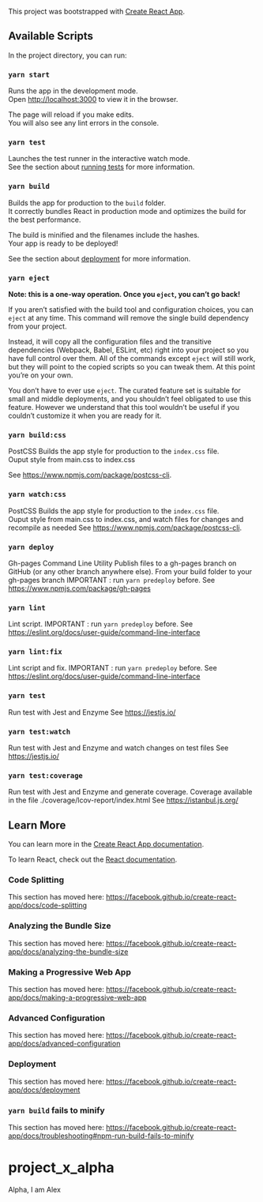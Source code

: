 This project was bootstrapped with [Create React App](https://github.com/facebook/create-react-app).

## Available Scripts

In the project directory, you can run:

### `yarn start`

Runs the app in the development mode.<br />
Open [http://localhost:3000](http://localhost:3000) to view it in the browser.

The page will reload if you make edits.<br />
You will also see any lint errors in the console.

### `yarn test`

Launches the test runner in the interactive watch mode.<br />
See the section about [running tests](https://facebook.github.io/create-react-app/docs/running-tests) for more information.

### `yarn build`

Builds the app for production to the `build` folder.<br />
It correctly bundles React in production mode and optimizes the build for the best performance.

The build is minified and the filenames include the hashes.<br />
Your app is ready to be deployed!

See the section about [deployment](https://facebook.github.io/create-react-app/docs/deployment) for more information.

### `yarn eject`

**Note: this is a one-way operation. Once you `eject`, you can’t go back!**

If you aren’t satisfied with the build tool and configuration choices, you can `eject` at any time. This command will remove the single build dependency from your project.

Instead, it will copy all the configuration files and the transitive dependencies (Webpack, Babel, ESLint, etc) right into your project so you have full control over them. All of the commands except `eject` will still work, but they will point to the copied scripts so you can tweak them. At this point you’re on your own.

You don’t have to ever use `eject`. The curated feature set is suitable for small and middle deployments, and you shouldn’t feel obligated to use this feature. However we understand that this tool wouldn’t be useful if you couldn’t customize it when you are ready for it.

### `yarn build:css`

PostCSS
Builds the app style for production to the `index.css` file.<br />
Ouput style from main.css to index.css

See https://www.npmjs.com/package/postcss-cli.

### `yarn watch:css`

PostCSS
Builds the app style for production to the `index.css` file.<br />
Ouput style from main.css to index.css, and watch files for changes and recompile as needed
See https://www.npmjs.com/package/postcss-cli.

### `yarn deploy`

Gh-pages Command Line Utility
Publish files to a gh-pages branch on GitHub (or any other branch anywhere else).
From your build folder to your gh-pages branch
IMPORTANT : run `yarn predeploy` before.
See https://www.npmjs.com/package/gh-pages

### `yarn lint`

Lint script.
IMPORTANT : run `yarn predeploy` before.
See https://eslint.org/docs/user-guide/command-line-interface

### `yarn lint:fix`

Lint script and fix.
IMPORTANT : run `yarn predeploy` before.
See https://eslint.org/docs/user-guide/command-line-interface

### `yarn test`

Run test with Jest and Enzyme
See https://jestjs.io/

### `yarn test:watch`

Run test with Jest and Enzyme and watch changes on test files
See https://jestjs.io/

### `yarn test:coverage`

Run test with Jest and Enzyme and generate coverage.
Coverage available in the file ./coverage/lcov-report/index.html
See https://istanbul.js.org/

## Learn More

You can learn more in the [Create React App documentation](https://facebook.github.io/create-react-app/docs/getting-started).

To learn React, check out the [React documentation](https://reactjs.org/).

### Code Splitting

This section has moved here: https://facebook.github.io/create-react-app/docs/code-splitting

### Analyzing the Bundle Size

This section has moved here: https://facebook.github.io/create-react-app/docs/analyzing-the-bundle-size

### Making a Progressive Web App

This section has moved here: https://facebook.github.io/create-react-app/docs/making-a-progressive-web-app

### Advanced Configuration

This section has moved here: https://facebook.github.io/create-react-app/docs/advanced-configuration

### Deployment

This section has moved here: https://facebook.github.io/create-react-app/docs/deployment

### `yarn build` fails to minify

This section has moved here: https://facebook.github.io/create-react-app/docs/troubleshooting#npm-run-build-fails-to-minify

# project_x_alpha

Alpha, I am Alex
